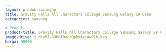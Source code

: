 ```yaml
---
layout: produk-casinghp
title: Gravity Falls All Characters Collage Samsung Galaxy S9 Case
categories: samsung

# Produk
product-title: Gravity Falls All Characters Collage Samsung Galaxy S9 Case
image-drive: 1_dcaPZ-B9H8fBvcrQpRNAzjAwPjh-kau
harga: 90000
---
```

